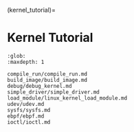 (kernel_tutorial)=
# Kernel Tutorial

```{toctree}
:glob:
:maxdepth: 1

compile_run/compile_run.md
build_image/build_image.md
debug/debug_kernel.md
simple_driver/simple_driver.md
load_module/linux_kernel_load_module.md
udev/udev.md
sysfs/sysfs.md
ebpf/ebpf.md
ioctl/ioctl.md
```
